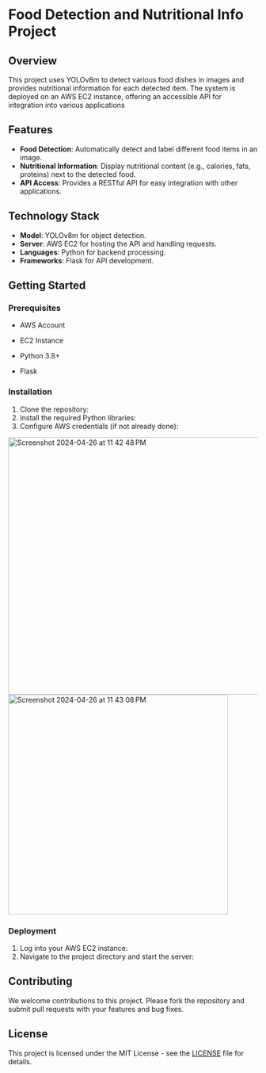 # Food Detection and Nutritional Info Project

## Overview
This project uses YOLOv8m to detect various food dishes in images and provides nutritional information for each detected item. The system is deployed on an AWS EC2 instance, offering an accessible API for integration into various applications

## Features
- **Food Detection**: Automatically detect and label different food items in an image.
- **Nutritional Information**: Display nutritional content (e.g., calories, fats, proteins) next to the detected food.
- **API Access**: Provides a RESTful API for easy integration with other applications.

## Technology Stack
- **Model**: YOLOv8m for object detection.
- **Server**: AWS EC2 for hosting the API and handling requests.
- **Languages**: Python for backend processing.
- **Frameworks**: Flask for API development.

## Getting Started

### Prerequisites
- AWS Account
- EC2 Instance

- Python 3.8+
- Flask

### Installation
1. Clone the repository:
2. Install the required Python libraries:
3. Configure AWS credentials (if not already done):
<img width="519" alt="Screenshot 2024-04-26 at 11 42 48 PM" src="https://github.com/satvikahuja/food-nutrition-classifier/assets/109898261/8a223e38-62ec-4af0-9029-ed5d8a924310">
<img width="444" alt="Screenshot 2024-04-26 at 11 43 08 PM" src="https://github.com/satvikahuja/food-nutrition-classifier/assets/109898261/0f23e5e3-3040-4fc6-b77e-e524f9dea464">

### Deployment
1. Log into your AWS EC2 instance:
2. Navigate to the project directory and start the server:
   
## Contributing
We welcome contributions to this project. Please fork the repository and submit pull requests with your features and bug fixes.
## License
This project is licensed under the MIT License - see the [LICENSE](LICENSE) file for details.
